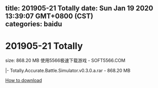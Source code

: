 
title: 201905-21 Totally
date: Sun Jan 19 2020 13:39:07 GMT+0800 (CST)    
categories: baidu
---

# 201905-21 Totally
size: 868.20 MB
 使用5566极速下载游戏 - SOFT5566.COM
 
|- Totally.Accurate.Battle.Simulator.v0.3.0.a.rar - 868.20 MB

[How to download](https://bpcam.bemobtrk.com/go/2ceec3aa-1ca2-46d6-b9ff-aaa5c184517c?jno=1143)